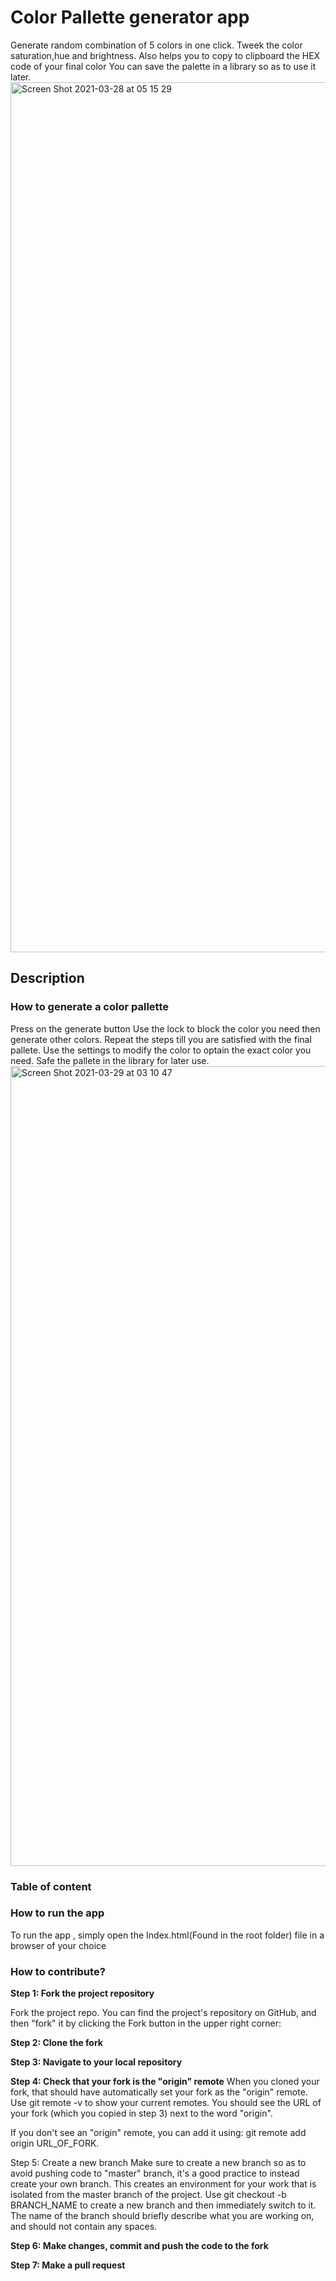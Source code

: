 # Color Pallette generator app

Generate random combination of 5 colors in one click.
Tweek the color saturation,hue and brightness.
Also helps you to copy to clipboard the HEX code of your final color
You can save the palette in a library so as to use it later.
<img width="1392" alt="Screen Shot 2021-03-28 at 05 15 29" src="https://user-images.githubusercontent.com/45546512/112779908-a4f82f80-903f-11eb-8b27-ab7a546e5077.png">



## Description

### How to generate a color pallette
Press on the generate button
Use the lock to block the color you need then generate other colors. Repeat the steps till you are satisfied with the final pallete.
Use the settings to modify the color to optain the exact color you need.
Safe the pallete in the library for later use.
<img width="1280" alt="Screen Shot 2021-03-29 at 03 10 47" src="https://user-images.githubusercontent.com/45546512/112827605-7c475880-9086-11eb-95b1-45f6f223d8b6.png">


### Table of content

### How to run the app
To run the app , simply open the Index.html(Found in the root folder) file in a browser of your choice

### How to contribute?

**Step 1: Fork the project repository**

Fork the project repo. You can find the project's repository on GitHub, and then "fork" it by clicking the Fork button in the upper right corner:

**Step 2: Clone the fork**

**Step 3: Navigate to your local repository**

**Step 4: Check that your fork is the "origin" remote**
When you cloned your fork, that should have automatically set your fork as the "origin" remote. Use git remote -v to show your current remotes. You should see the URL of your fork (which you copied in step 3) next to the word "origin".

If you don't see an "origin" remote, you can add it using: git remote add origin URL_OF_FORK.

Step 5: Create a new branch
Make sure to create a new branch so as to avoid pushing code to "master" branch, it's a good practice to instead create your own branch. This creates an environment for your work that is isolated from the master branch of the project.
Use git checkout -b BRANCH_NAME to create a new branch and then immediately switch to it. The name of the branch should briefly describe what you are working on, and should not contain any spaces.

**Step 6: Make changes, commit and push the code to the fork**

**Step 7: Make a pull request**
